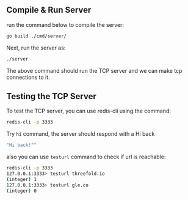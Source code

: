 ## Compile & Run Server
run the command below to compile the server:

```bash
go build ./cmd/server/
```

Next, run the server as:

```bash
./server
```

The above command should run the TCP server and we can make tcp connections to it.

## Testing the TCP Server
To test the TCP server, you can use redis-cli using the command:

```bash
redis-cli -p 3333
```

Try `hi` command, the server should respond with a Hi back

```bash
"Hi back!""
```

also you can use `testurl` command to check if url is reachable:

```bash
redis-cli -p 3333
127.0.0.1:3333> testurl threefold.io
(integer) 1
127.0.0.1:3333> testurl gle.co
(integer) 0
```

